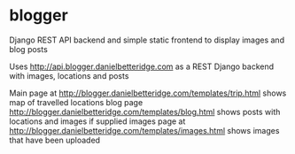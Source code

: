 # blogger
Django REST API backend and simple static frontend to display images and blog posts


Uses http://api.blogger.danielbetteridge.com as a REST Django backend with images, locations and posts

Main page at http://blogger.danielbetteridge.com/templates/trip.html shows map of travelled locations
blog page http://blogger.danielbetteridge.com/templates/blog.html shows posts with locations and images if supplied
images page at http://blogger.danielbetteridge.com/templates/images.html shows images that have been uploaded
